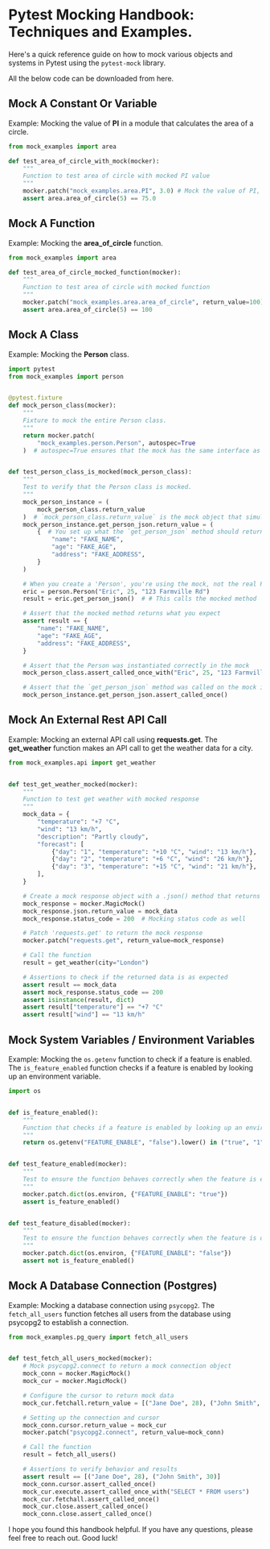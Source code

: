 # Pytest Mocking Handbook: Techniques and Examples.

Here's a quick reference guide on how to mock various objects and systems in Pytest using the `pytest-mock` library.

All the below code can be downloaded from here.

## Mock A Constant Or Variable

Example: Mocking the value of **PI** in a module that calculates the area of a circle.

```python
from mock_examples import area

def test_area_of_circle_with_mock(mocker):
    """
    Function to test area of circle with mocked PI value
    """
    mocker.patch("mock_examples.area.PI", 3.0) # Mock the value of PI, defined in `mock_examples/area.py`
    assert area.area_of_circle(5) == 75.0
```

## Mock A Function

Example: Mocking the **area_of_circle** function.

```python
from mock_examples import area

def test_area_of_circle_mocked_function(mocker):
    """
    Function to test area of circle with mocked function
    """
    mocker.patch("mock_examples.area.area_of_circle", return_value=100) # Mock the function `area_of_circle` defined in `mock_examples/area.py`
    assert area.area_of_circle(5) == 100
```

## Mock A Class

Example: Mocking the **Person** class.

```python
import pytest
from mock_examples import person


@pytest.fixture
def mock_person_class(mocker):
    """
    Fixture to mock the entire Person class.
    """
    return mocker.patch(
        "mock_examples.person.Person", autospec=True
    )  # autospec=True ensures that the mock has the same interface as the class being mocked


def test_person_class_is_mocked(mock_person_class):
    """
    Test to verify that the Person class is mocked.
    """
    mock_person_instance = (
        mock_person_class.return_value
    )  # `mock_person_class.return_value` is the mock object that simulates any instance of 'Person'
    mock_person_instance.get_person_json.return_value = (
        {  # You set up what the `get_person_json` method should return when called
            "name": "FAKE_NAME",
            "age": "FAKE_AGE",
            "address": "FAKE_ADDRESS",
        }
    )

    # When you create a 'Person', you're using the mock, not the real Person class
    eric = person.Person("Eric", 25, "123 Farmville Rd")
    result = eric.get_person_json()  # # This calls the mocked method

    # Assert that the mocked method returns what you expect
    assert result == {
        "name": "FAKE_NAME",
        "age": "FAKE_AGE",
        "address": "FAKE_ADDRESS",
    }

    # Assert that the Person was instantiated correctly in the mock
    mock_person_class.assert_called_once_with("Eric", 25, "123 Farmville Rd")

    # Assert that the `get_person_json` method was called on the mock instance
    mock_person_instance.get_person_json.assert_called_once()
```

## Mock An External Rest API Call

Example: Mocking an external API call using **requests.get**. The **get_weather** function makes an API call to get the weather data for a city.

```python
from mock_examples.api import get_weather


def test_get_weather_mocked(mocker):
    """
    Function to test get weather with mocked response
    """
    mock_data = {
        "temperature": "+7 °C",
        "wind": "13 km/h",
        "description": "Partly cloudy",
        "forecast": [
            {"day": "1", "temperature": "+10 °C", "wind": "13 km/h"},
            {"day": "2", "temperature": "+6 °C", "wind": "26 km/h"},
            {"day": "3", "temperature": "+15 °C", "wind": "21 km/h"},
        ],
    }

    # Create a mock response object with a .json() method that returns the mock data
    mock_response = mocker.MagicMock()
    mock_response.json.return_value = mock_data
    mock_response.status_code = 200  # Mocking status code as well

    # Patch 'requests.get' to return the mock response
    mocker.patch("requests.get", return_value=mock_response)

    # Call the function
    result = get_weather(city="London")

    # Assertions to check if the returned data is as expected
    assert result == mock_data
    assert mock_response.status_code == 200
    assert isinstance(result, dict)
    assert result["temperature"] == "+7 °C"
    assert result["wind"] == "13 km/h"
```

## Mock System Variables / Environment Variables

Example: Mocking the `os.getenv` function to check if a feature is enabled. The `is_feature_enabled` function checks if a feature is enabled by looking up an environment variable.

```python
import os


def is_feature_enabled():
    """
    Function that checks if a feature is enabled by looking up an environment variable.
    """
    return os.getenv("FEATURE_ENABLE", "false").lower() in ("true", "1", "yes")


def test_feature_enabled(mocker):
    """
    Test to ensure the function behaves correctly when the feature is enabled.
    """
    mocker.patch.dict(os.environ, {"FEATURE_ENABLE": "true"})
    assert is_feature_enabled()  


def test_feature_disabled(mocker):
    """
    Test to ensure the function behaves correctly when the feature is disabled.
    """
    mocker.patch.dict(os.environ, {"FEATURE_ENABLE": "false"})
    assert not is_feature_enabled()  
```

## Mock A Database Connection (Postgres)

Example: Mocking a database connection using `psycopg2`. The `fetch_all_users` function fetches all users from the database using psycopg2 to establish a connection.

```python
from mock_examples.pg_query import fetch_all_users


def test_fetch_all_users_mocked(mocker):
    # Mock psycopg2.connect to return a mock connection object
    mock_conn = mocker.MagicMock()
    mock_cur = mocker.MagicMock()

    # Configure the cursor to return mock data
    mock_cur.fetchall.return_value = [("Jane Doe", 28), ("John Smith", 30)]

    # Setting up the connection and cursor
    mock_conn.cursor.return_value = mock_cur
    mocker.patch("psycopg2.connect", return_value=mock_conn)

    # Call the function
    result = fetch_all_users()

    # Assertions to verify behavior and results
    assert result == [("Jane Doe", 28), ("John Smith", 30)]
    mock_conn.cursor.assert_called_once()
    mock_cur.execute.assert_called_once_with("SELECT * FROM users")
    mock_cur.fetchall.assert_called_once()
    mock_cur.close.assert_called_once()
    mock_conn.close.assert_called_once()
```

I hope you found this handbook helpful. If you have any questions, please feel free to reach out. Good luck!
